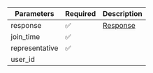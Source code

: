 | Parameters 	   | Required 	                | Description                                                             	    |
|----------------|----------	                |-------------------------------------------------------------------------	    |
| response  	    | :white_check_mark:    | [Response](Response.md)                                                 	    |
| join_time      |  :white_check_mark:    |                                                                              |
| representative |  :white_check_mark:    |                                                                              |
|             user_id   |                           |                                                                              |